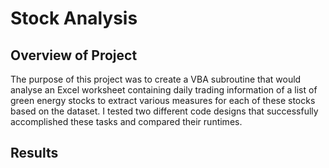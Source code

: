 # Stock Analysis
## Overview of Project
The purpose of this project was to create a VBA subroutine that would analyse an Excel worksheet containing daily trading information of a list of green energy stocks to extract various measures for each of these stocks based on the dataset. I tested two different code designs that successfully accomplished these tasks and compared their runtimes. 
## Results
